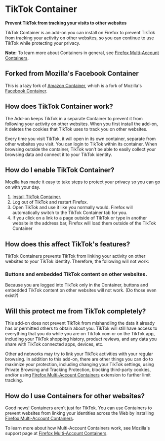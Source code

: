 # TikTok Container

**Prevent TikTok from tracking your visits to other websites**

TikTok Container is an add-on you can install on Firefox to prevent TikTok from tracking your activity on other websites, so you can continue to use TikTok while protecting your privacy.

**Note:** To learn more about Containers in general, see [Firefox Multi-Account Containers](https://support.mozilla.org/kb/containers).

## Forked from Mozilla's Facebook Container  

This is a lazy fork of [Amazon Container](https://github.com/krober/contain-amazon), which is a fork of Mozilla's [Facebook Container](https://addons.mozilla.org/en-US/firefox/addon/facebook-container/).

## How does TikTok Container work?

The Add-on keeps TikTok in a separate Container to prevent it from following your activity on other websites. When you first install the add-on, it deletes the cookies that TikTok uses to track you on other websites. 

Every time you visit TikTok, it will open in its own container, separate from other websites you visit.  You can login to TikTok within its container.  When browsing outside the container, TikTok won’t be able to easily collect your browsing data and connect it to your TikTok identity.

## How do I enable TikTok Container?

Mozilla has made it easy to take steps to protect your privacy so you can go on with your day.

1. [Install TikTok Container](https://addons.mozilla.org/firefox/addon/contain-TikTok/).
2. Log out of TikTok and restart Firefox.
2. Open TikTok and use it like you normally would.  Firefox will automatically switch to the TikTok Container tab for you.
3. If you click on a link to a page outside of TikTok or type in another website in the address bar, Firefox will load them outside of the TikTok Container

## How does this affect TikTok's features?

TikTok Containers prevents TikTok from linking your activity on other websites to your TikTok identity. Therefore, the following will not work:

### Buttons and embedded TikTok content on other websites.

Because you are logged into TikTok only in the Container, buttons and embedded TikTok content on other websites will not work. (Do those even exist?)

## Will this protect me from TikTok completely?

This add-on does not prevent TikTok from mishandling the data it already has or permitted others to obtain about you. TikTok will still have access to everything that you do while you are on TikTok.com or on the TikTok app, including your TikTok shopping history, product reviews, and any data you share with TikTok connected apps, devices, etc.  

Other ad networks may try to link your TikTok activities with your regular browsing. In addition to this add-on, there are other things you can do to maximize your protection, including changing your TikTok settings, using Private Browsing and Tracking Protection, blocking third-party cookies, and/or using [Firefox Multi-Account Containers](https://addons.mozilla.org/firefox/addon/multi-account-containers/ ) extension to further limit tracking.

## How do I use Containers for other websites?

Good news! Containers aren’t just for TikTok. You can use Containers to prevent websites from linking your identities across the Web by installing [Firefox Multi-Account Containers](https://addons.mozilla.org/firefox/addon/multi-account-containers/).

To learn more about how Multi-Account Containers work, see Mozilla's support page at [Firefox Multi-Account Containers](https://addons.mozilla.org/firefox/addon/multi-account-containers/).

